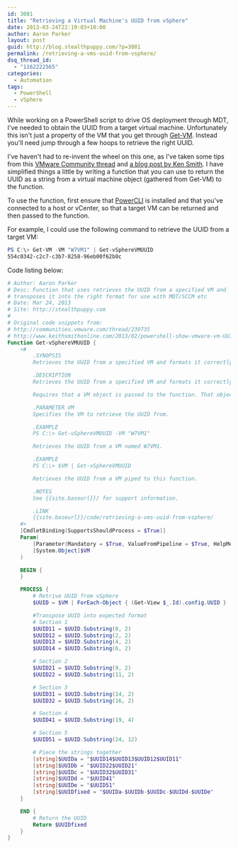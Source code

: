 ```yaml
---
id: 3081
title: "Retrieving a Virtual Machine's UUID from vSphere"
date: 2013-03-24T22:19:03+10:00
author: Aaron Parker
layout: post
guid: http://blog.stealthpuppy.com/?p=3081
permalink: /retrieving-a-vms-uuid-from-vsphere/
dsq_thread_id:
  - "1162222565"
categories:
  - Automation
tags:
  - PowerShell
  - vSphere
---
```

While working on a PowerShell script to drive OS deployment through MDT, I've needed to obtain the UUID from a target virtual machine. Unfortunately this isn't just a property of the VM that you get through [Get-VM](http://www.vmware.com/support/developer/PowerCLI/PowerCLI41U1/html/Get-VM.html). Instead you'll need jump through a few hoops to retrieve the right UUID.

I've haven't had to re-invent the wheel on this one, as I've taken some tips from this [VMware Community thread](http://communities.vmware.com/thread/239735) and [a blog post by Ken Smith](http://www.keithsmithonline.com/2013/02/powershell-show-vmware-vm-UUID.html). I have simplified things a little by writing a function that you can use to return the UUID as a string from a virtual machine object (gathered from Get-VM) to the function.

To use the function, first ensure that [PowerCLI](http://communities.vmware.com/community/vmtn/server/vsphere/automationtools/powercli) is installed and that you've connected to a host or vCenter, so that a target VM can be returned and then passed to the function.

For example, I could use the following command to retrieve the UUID from a target VM:

```powershell
PS C:\> Get-VM -VM "W7VM1" | Get-vSphereVMUUID  
554c0342-c2c7-c3b7-8258-96eb00f62b0c
```

Code listing below:

```powershell
# Author: Aaron Parker  
# Desc: Function that uses retrieves the UUID from a specified VM and  
# transposes it into the right format for use with MDT/SCCM etc  
# Date: Mar 24, 2013  
# Site: http://stealthpuppy.com  
#  
# Original code snippets from:  
# http://communities.vmware.com/thread/239735  
# http://www.keithsmithonline.com/2013/02/powershell-show-vmware-vm-UUID.html  
Function Get-vSphereVMUUID {  
    <#  
        .SYNOPSIS  
        Retrieves the UUID from a specified VM and formats it correctly for use with MDT/SCCM etc.

        .DESCRIPTION  
        Retrieves the UUID from a specified VM and formats it correctly for use with MDT/SCCM etc. Returns the UUID as a string that can be passed to other functions.

        Requires that a VM object is passed to the function. That object will first have to be created before being passed to this function.

        .PARAMETER VM  
        Specifies the VM to retrieve the UUID from.

        .EXAMPLE  
        PS C:\> Get-vSphereVMUUID -VM "W7VM1"

        Retrieves the UUID from a VM named W7VM1.

        .EXAMPLE  
        PS C:\> $VM | Get-vSphereVMUUID

        Retrieves the UUID from a VM piped to this function.

        .NOTES  
        See {{site.baseurl}}/ for support information.

        .LINK  
        {{site.baseurl}}/code/retrieving-a-vms-uuid-from-vsphere/
    #>
    [CmdletBinding(SupportsShouldProcess = $True)]  
    Param(  
        [Parameter(Mandatory = $True, ValueFromPipeline = $True, HelpMessage = "Specify the VM to retrive the UUID from.")]  
        [System.Object]$VM  
    )

    BEGIN {  
    }

    PROCESS {  
        # Retrive UUID from vSphere  
        $UUID = $VM | ForEach-Object { (Get-View $_.Id).config.UUID }

        #Transpose UUID into expected format  
        # Section 1  
        $UUID11 = $UUID.Substring(0, 2)  
        $UUID12 = $UUID.Substring(2, 2)  
        $UUID13 = $UUID.Substring(4, 2)  
        $UUID14 = $UUID.Substring(6, 2)

        # Section 2  
        $UUID21 = $UUID.Substring(9, 2)  
        $UUID22 = $UUID.Substring(11, 2)

        # Section 3  
        $UUID31 = $UUID.Substring(14, 2)  
        $UUID32 = $UUID.Substring(16, 2)

        # Section 4  
        $UUID41 = $UUID.Substring(19, 4)

        # Section 5  
        $UUID51 = $UUID.Substring(24, 12)

        # Piece the strings together  
        [string]$UUIDa = "$UUID14$UUID13$UUID12$UUID11"  
        [string]$UUIDb = "$UUID22$UUID21"  
        [string]$UUIDc = "$UUID32$UUID31"  
        [string]$UUIDd = "$UUID41"  
        [string]$UUIDe = "$UUID51"  
        [string]$UUIDfixed = "$UUIDa-$UUIDb-$UUIDc-$UUIDd-$UUIDe"  
    }

    END {  
        # Return the UUID  
        Return $UUIDfixed  
    }  
}
```